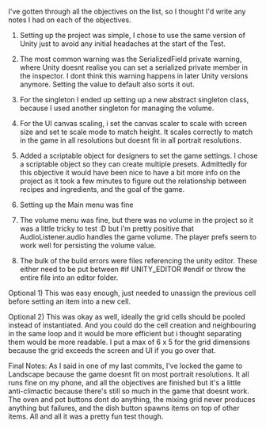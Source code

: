 I've gotten through all the objectives on the list, so I thought I'd write any notes I had on each of the objectives.

1) Setting up the project was simple, I chose to use the same version of Unity just to avoid any initial headaches at the start of the Test.

2) The most common warning was the SerializedField private warning, where Unity doesnt realise you can set a serialized private member in the inspector. I dont think this warning 
happens in later Unity versions anymore. Setting the value to default also sorts it out.

3) For the singleton I ended up setting up a new abstract singleton class, because I used another singleton for managing the volume.

4) For the UI canvas scaling, i set the canvas scaler to scale with screen size and set te scale mode to match height. It scales correctly to match in the game in all 
resolutions but doesnt fit in all portrait resolutions.

5) Added a scriptable object for designers to set the game settings. I chose a scriptable object so they can create multiple presets. Admittedly for this objective it would 
have been nice to have a bit more info on the project as it took a few minutes to figure out the relationship between recipes and ingredients, and the goal of the game.

6) Setting up the Main menu was fine

7) The volume menu was fine, but there was no volume in the project so it was a little tricky to test :D but i'm pretty positive that AudioListener.audio handles the game volume. 
The player prefs seem to work well for persisting the volume value.

8) The bulk of the build errors were files referencing the unity editor. These either need to be put between  #if UNITY_EDITOR  #endif or throw the entire file into an editor folder.

Optional 1) This was easy enough, just needed to unassign the previous cell before setting an item into a new cell.

Optional 2) This was okay as well, ideally the grid cells should be pooled instead of instantiated. And you could do the cell creation and neighbouring in the same loop 
and it would be more efficient but i thought separating them would be more readable. I put a max of 6 x 5 for the grid dimensions because the grid exceeds the screen and 
UI if you go over that.

 
Final Notes: As I said in one of my last commits, I've locked the game to Landscape because the game doesnt fit on most portrait resolutions. It all runs fine on my phone,
and all the objectives are finished but it's a little anti-climactic because there's still so much in the game that doesnt work. The oven and pot buttons dont do anything,
the mixing grid never produces anything but failures, and the dish button spawns items on top of other items. All and all it was a pretty fun test though.

 
